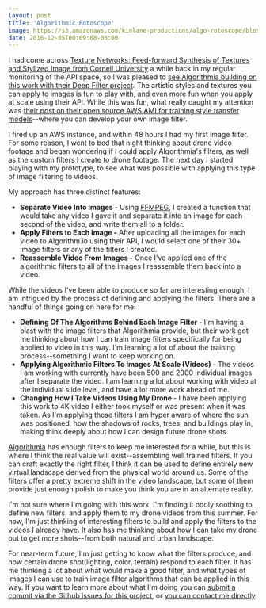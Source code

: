 ```yaml
---
layout: post
title: 'Algorithmic Rotoscope'
image: https://s3.amazonaws.com/kinlane-productions/algo-rotoscope/blossombar/blossombar-still.jpg
date: 2016-12-05T00:09:08-08:00
---
```

<p>I had come across <a href="https://arxiv.org/abs/1603.03417">Texture Networks: Feed-forward Synthesis of Textures and Stylized Image from Cornell University</a> a while back in my regular monitoring of the API space, so  I was pleased to <a href="https://algorithmia.com/algorithms/deeplearning/DeepFilter">see Algorithmia building on this work with their Deep Filter project</a>. The artistic styles and textures you can apply to images is fun to play with, and even more fun when you apply at scale using their API. While this was fun, what really caught my attention was <a href="http://blog.algorithmia.com/training-style-transfer-models/">their post on their open source AWS AMI for training style transfer models</a>--where you can develop your own image filter.</p>
<p>I fired up an AWS instance, and within 48 hours I had my first image filter. For some reason, I went to bed that night thinking about drone video footage and began wondering if I could apply Algorithmia's filters, as well as the custom filters I create to drone footage. The next day I started playing with my prototype, to see what was possible with applying this type of image filtering to videos.</p>
<p>My approach has three distinct features:</p>
<ul>
<li><strong>Separate Video Into Images -</strong> Using <a href="https://ffmpeg.org/">FFMPEG</a>, I created a function that would take any video I gave it and separate it into an image for each second of the video, and write them all to a folder. </li>
<li><strong>Apply Filters to Each Image -</strong> After uploading all the images for each video to Algorithm.io using their API, I would select one of their 30+ image filters or any of the filters I created.</li>
<li><strong>Reassemble Video From Images -</strong> Once I've applied one of the algorithmic filters to all of the images I reassemble them back into a video.</li>
</ul>
<p>While the videos I've been able to produce so far are interesting enough, I am intrigued by the process of defining and applying the filters. There are a handful of things going on here for me:</p>
<ul>
<li><strong>Defining Of The Algorithms Behind Each Image Filter -</strong> I'm having a blast with the image filters that Algorithmia provide, but their work got me thinking about how I can train image filters specifically for being applied to video in this way. I'm learning a lot of about the training process--something I want to keep working on.</li>
<li><strong>Applying Algorithmic Filters To Images At Scale (Videos) -</strong> The videos I am working with currently have been 500 and 2000 individual images after I separate the video. I am learning a lot about working with video at the individual slide level, and have a lot more work ahead of me.</li>
<li><strong>Changing How I Take Videos Using My Drone </strong>- I have been applying this work to 4K video I either took myself or was present when it was taken. As I'm applying these filters I am hyper aware of where the sun was positioned, how the shadows of rocks, trees, and buildings play in, making think deeply about how I can design future drone shots.</li>
</ul>
<p><a href="http://algorithmia.io">Algorithmia</a> has enough filters to keep me interested for a while, but this is where I think the real value will exist--assembling well trained filters. If you can craft exactly the right filter, I think it can be used to define entirely new virtual landscape derived from the physical world around us. Some of the filters offer a pretty extreme shift in the video landscape, but some of them provide just enough polish to make you think you are in an alternate reality.</p>
<p>I'm not sure where I'm going with this work. I'm finding it oddly soothing to define new filters, and apply them to my drone videos from this summer. For now, I'm just thinking of interesting filters to build and apply the filters to the videos I already have. It also has me thinking about how I can take my drone out to get more shots--from both natural and urban landscape. </p>
<p>For near-term future, I'm just getting to know what the filters produce, and how certain drone shot(lighting, color, terrain) respond to each filter. It has me thinking a lot about what would make a good filter, and what types of images I can use to train image filter algorithms that can be applied in this way. If you want to learn more about what I'm doing you can <a href="https://github.com/kinlane/algo.rotoscope.work/issues">submit a commit via the Github issues for this project</a>, or <a href="http://kinlane.com/">you can contact me directly</a>. </p>

